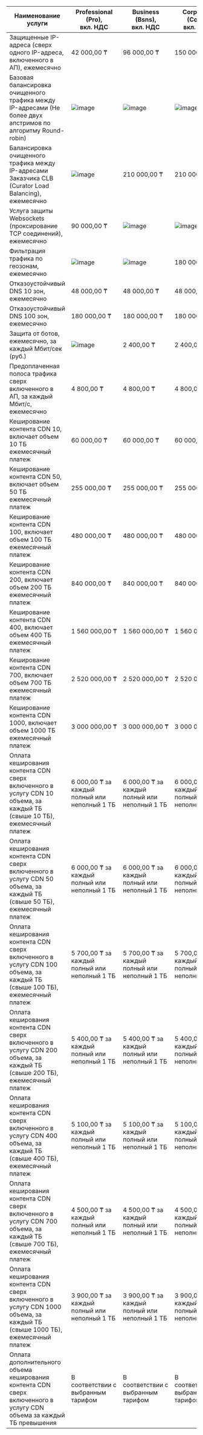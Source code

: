 | Наименование услуги | Professional<br />(Pro),<br>вкл. НДС | Business<br />(Bsns),<br>вкл. НДС | Corporate<br />(Corp),<br>вкл. НДС | Enterprise<br />(ENT) |
| --- | --- | --- | --- | --- |
| Защищенные IP-адреса (сверх одного IP-адреса, включенного в АП), ежемесячно | 42&nbsp;000,00&nbsp;₸ | 96&nbsp;000,00&nbsp;₸ | 150&nbsp;000,00&nbsp;₸ | Рассчитывается индивидуально |
| Базовая балансировка очищенного трафика между IP-адресами (Не более двух апстримов по алгоритму Round-robin) | ![image](../../_assets/common/yes.svg) | ![image](../../_assets/common/yes.svg) | ![image](../../_assets/common/yes.svg) | ![image](../../_assets/common/yes.svg) |
| Балансировка очищенного трафика между IP-адресами Заказчика CLB (Curator Load Balancing), ежемесячно | ![image](../../_assets/common/no.svg) | 210&nbsp;000,00&nbsp;₸ | 210&nbsp;000,00&nbsp;₸ | ![image](../../_assets/common/yes.svg) |
| Услуга защиты Websockets (проксирование TCP соединений), ежемесячно | 90&nbsp;000,00&nbsp;₸ | ![image](../../_assets/common/yes.svg) | ![image](../../_assets/common/yes.svg) | ![image](../../_assets/common/yes.svg) |
| Фильтрация трафика по геозонам, ежемесячно | ![image](../../_assets/common/no.svg) | ![image](../../_assets/common/no.svg) | 180&nbsp;000,00&nbsp;₸ | ![image](../../_assets/common/yes.svg) |
| Отказоустойчивый DNS 10 зон, ежемесячно | 48&nbsp;000,00&nbsp;₸ | 48&nbsp;000,00&nbsp;₸ | 48&nbsp;000,00&nbsp;₸ | Рассчитывается индивидуально |
| Отказоустойчивый DNS 100 зон, ежемесячно | 180&nbsp;000,00&nbsp;₸ | 180&nbsp;000,00&nbsp;₸ | 180&nbsp;000,00&nbsp;₸ | Рассчитывается индивидуально |
| Защита от ботов, ежемесячно, за каждый Мбит/сек (руб.) | ![image](../../_assets/common/no.svg) | 2&nbsp;400,00&nbsp;₸ | 2&nbsp;400,00&nbsp;₸ | Рассчитывается индивидуально |
| Предоплаченная полоса трафика сверх включенного в АП, за каждый Мбит/с, ежемесячно | 4&nbsp;800,00&nbsp;₸ | 4&nbsp;800,00&nbsp;₸ | 4&nbsp;800,00&nbsp;₸ | Рассчитывается индивидуально |
| Кеширование контента CDN 10, включает объем 10 ТБ ежемесячный платеж | 60&nbsp;000,00&nbsp;₸ | 60&nbsp;000,00&nbsp;₸ | 60&nbsp;000,00&nbsp;₸ | Рассчитывается индивидуально |
| Кеширование контента CDN 50, включает объем 50 ТБ ежемесячный платеж | 255&nbsp;000,00&nbsp;₸ | 255&nbsp;000,00&nbsp;₸ | 255&nbsp;000,00&nbsp;₸ | Рассчитывается индивидуально |
| Кеширование контента CDN 100, включает объем 100 ТБ ежемесячный платеж | 480&nbsp;000,00&nbsp;₸ | 480&nbsp;000,00&nbsp;₸ | 480&nbsp;000,00&nbsp;₸ | Рассчитывается индивидуально |
| Кеширование контента CDN 200, включает объем 200 ТБ ежемесячный платеж | 840&nbsp;000,00&nbsp;₸ | 840&nbsp;000,00&nbsp;₸ | 840&nbsp;000,00&nbsp;₸ | Рассчитывается индивидуально |
| Кеширование контента CDN 400, включает объем 400 ТБ ежемесячный платеж | 1&nbsp;560&nbsp;000,00&nbsp;₸ | 1&nbsp;560&nbsp;000,00&nbsp;₸ | 1&nbsp;560&nbsp;000,00&nbsp;₸ | Рассчитывается индивидуально |
| Кеширование контента CDN 700, включает объем 700 ТБ ежемесячный платеж | 2&nbsp;520&nbsp;000,00&nbsp;₸ | 2&nbsp;520&nbsp;000,00&nbsp;₸ | 2&nbsp;520&nbsp;000,00&nbsp;₸ | Рассчитывается индивидуально |
| Кеширование контента CDN 1000, включает объем 1000 ТБ ежемесячный платеж | 3&nbsp;000&nbsp;000,00&nbsp;₸ | 3&nbsp;000&nbsp;000,00&nbsp;₸ | 3&nbsp;000&nbsp;000,00&nbsp;₸ | Рассчитывается индивидуально |
| Оплата кеширования контента CDN сверх включенного в услугу CDN 10 объема, за каждый ТБ (свыше 10 ТБ), ежемесячный платеж | 6&nbsp;000,00&nbsp;₸ за каждый полный или неполный 1&nbsp;ТБ |6&nbsp;000,00&nbsp;₸ за каждый полный или неполный 1&nbsp;ТБ |6&nbsp;000,00&nbsp;₸ за каждый полный или неполный 1&nbsp;ТБ | Рассчитывается индивидуально |
| Оплата кеширования контента CDN сверх включенного в услугу CDN 50 объема, за каждый ТБ (свыше 50 ТБ), ежемесячный платеж | 6&nbsp;000,00&nbsp;₸ за каждый полный или неполный 1&nbsp;ТБ | 6&nbsp;000,00&nbsp;₸ за каждый полный или неполный 1&nbsp;ТБ | 6&nbsp;000,00&nbsp;₸ за каждый полный или неполный 1&nbsp;ТБ | Рассчитывается индивидуально |
| Оплата кеширования контента CDN сверх включенного в услугу CDN 100 объема, за каждый ТБ (свыше 100 ТБ), ежемесячный платеж | 5&nbsp;700,00&nbsp;₸ за каждый полный или неполный 1&nbsp;ТБ | 5&nbsp;700,00&nbsp;₸ за каждый полный или неполный 1&nbsp;ТБ | 5&nbsp;700,00&nbsp;₸ за каждый полный или неполный 1&nbsp;ТБ | Рассчитывается индивидуально |
| Оплата кеширования контента CDN сверх включенного в услугу CDN 200 объема, за каждый ТБ (свыше 200 ТБ), ежемесячный платеж | 5&nbsp;400,00&nbsp;₸ за каждый полный или неполный 1&nbsp;ТБ | 5&nbsp;400,00&nbsp;₸ за каждый полный или неполный 1&nbsp;ТБ | 5&nbsp;400,00&nbsp;₸ за каждый полный или неполный 1&nbsp;ТБ | Рассчитывается индивидуально |
| Оплата кеширования контента CDN сверх включенного в услугу CDN 400 объема, за каждый ТБ (свыше 400 ТБ), ежемесячный платеж | 5&nbsp;100,00&nbsp;₸ за каждый полный или неполный 1&nbsp;ТБ | 5&nbsp;100,00&nbsp;₸ за каждый полный или неполный 1&nbsp;ТБ | 5&nbsp;100,00&nbsp;₸ за каждый полный или неполный 1&nbsp;ТБ | Рассчитывается индивидуально |
| Оплата кеширования контента CDN сверх включенного в услугу CDN 700 объема, за каждый ТБ (свыше 700 ТБ), ежемесячный платеж | 4&nbsp;500,00&nbsp;₸ за каждый полный или неполный 1&nbsp;ТБ | 4&nbsp;500,00&nbsp;₸ за каждый полный или неполный 1&nbsp;ТБ | 4&nbsp;500,00&nbsp;₸ за каждый полный или неполный 1&nbsp;ТБ | Рассчитывается индивидуально |
| Оплата кеширования контента CDN сверх включенного в услугу CDN 1000 объема, за каждый ТБ (свыше 1000 ТБ), ежемесячный платеж | 3&nbsp;900,00&nbsp;₸ за каждый полный или неполный 1&nbsp;ТБ |3&nbsp;900,00&nbsp;₸ за каждый полный или неполный 1&nbsp;ТБ |3&nbsp;900,00&nbsp;₸ за каждый полный или неполный 1&nbsp;ТБ | Рассчитывается индивидуально |
| Оплата дополнительного объема кеширования контента CDN сверх включенного в услугу CDN объема за каждый ТБ превышения | В соответствии с выбранным тарифом | В соответствии с выбранным тарифом | В соответствии с выбранным тарифом | В соответствии с выбранным тарифом |